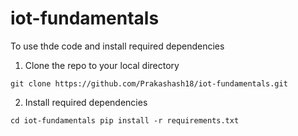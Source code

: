 # iot-fundamentals

To use thde code and install required dependencies

1. Clone the repo to your local directory

`git clone https://github.com/Prakashash18/iot-fundamentals.git`

2. Install required dependencies 

`cd iot-fundamentals
pip install -r requirements.txt`
